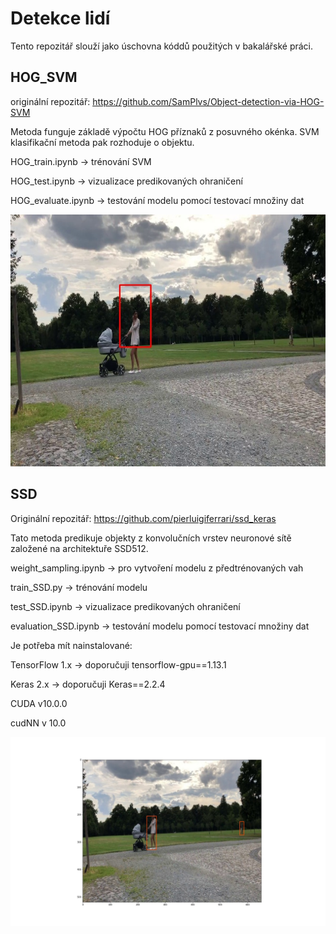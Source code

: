# Detekce lidí

Tento repozitář slouží jako úschovna kóddů použitých v bakalářské práci.

## HOG_SVM

originální repozitář: https://github.com/SamPlvs/Object-detection-via-HOG-SVM

Metoda funguje základě výpočtu HOG příznaků z posuvného okénka. SVM klasifikační metoda pak rozhoduje o objektu.


HOG_train.ipynb -> trénování SVM

HOG_test.ipynb -> vizualizace predikovaných ohraničení

HOG_evaluate.ipynb -> testování modelu pomocí testovací množiny dat

![Ukázka HOG_SVM](HOG_SVM/test_images/test.jpg)

## SSD

Originální repozitář: https://github.com/pierluigiferrari/ssd_keras

Tato metoda predikuje objekty z konvolučních vrstev neuronové sítě založené na architektuře SSD512.

weight_sampling.ipynb -> pro vytvoření modelu z předtrénovaných vah

train_SSD.py -> trénování modelu

test_SSD.ipynb -> vizualizace predikovaných ohraničení

evaluation_SSD.ipynb -> testování modelu pomocí testovací množiny dat


Je potřeba mít nainstalované:

TensorFlow 1.x -> doporučuji tensorflow-gpu==1.13.1

Keras 2.x -> doporučuji Keras==2.2.4

CUDA v10.0.0

cudNN v 10.0

![Ukázka SSD](SSD/test_img/ssd_test.jpg)
 

